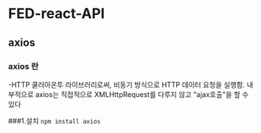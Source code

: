 # FED-react-API

## axios

### axios 란
-HTTP 쿨러아온투 라이브러리로써, 비동기 방식으로 HTTP 데이터 요청을 실행함.
내부적으로 axios는 직접적으로 XMLHttpRequest를 다루지 않고 "ajax호출"을 할 수 있다

###1.설치
```npm install axios```
